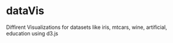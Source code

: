 # dataVis

Diffirent Visualizations for datasets like iris, mtcars, wine, artificial, education using d3.js
